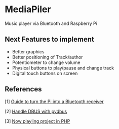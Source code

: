 # MediaPiler
Music player via Bluetooth and Raspberry Pi

## Next Features to implement
* Better graphics
* Better positioning of Track/author
* Potentiometer to change volume
* Physical buttons to play/pause and change track
* Digital touch buttons on screen

## References 
[1] [Guide to turn the Pi into a Bluetooth receiver](https://forums.raspberrypi.com/viewtopic.php?t=235519&sid=ab884d8fc6855ef9906ca276cbf843ae)

[2] [Handle DBUS with pydbus](https://stackoverflow.com/questions/74657226/receiving-audio-data-and-metadata-from-iphone-over-bluetooth-python)

[3] [Now playiing project in PHP](https://chorus.fm/features/articles/now-playing-my-raspberry-pi-weekend-project/)
